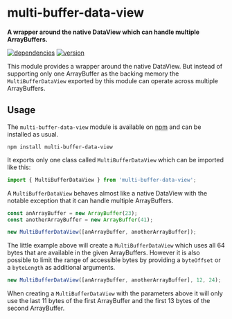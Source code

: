 # multi-buffer-data-view

**A wrapper around the native DataView which can handle multiple ArrayBuffers.**

[![dependencies](https://img.shields.io/david/chrisguttandin/multi-buffer-data-view.svg?style=flat-square)](https://www.npmjs.com/package/multi-buffer-data-view)
[![version](https://img.shields.io/npm/v/multi-buffer-data-view.svg?style=flat-square)](https://www.npmjs.com/package/multi-buffer-data-view)

This module provides a wrapper around the native DataView. But instead of supporting only one ArrayBuffer as the backing memory the `MultiBufferDataView` exported by this module can operate across multiple ArrayBuffers.

## Usage

The `multi-buffer-data-view` module is available on [npm](https://www.npmjs.com/package/multi-buffer-data-view) and can be installed as usual.

```shell
npm install multi-buffer-data-view
```

It exports only one class called `MultiBufferDataView` which can be imported like this:

```js
import { MultiBufferDataView } from 'multi-buffer-data-view';
```

A `MultiBufferDataView` behaves almost like a native DataView with the notable exception that it can handle multiple ArrayBuffers.

```js
const anArrayBuffer = new ArrayBuffer(23);
const anotherArrayBuffer = new ArrayBuffer(41);

new MultiBufferDataView([anArrayBuffer, anotherArrayBuffer]);
```

The little example above will create a `MultiBufferDataView` which uses all 64 bytes that are available in the given ArrayBuffers. However it is also possible to limit the range of accessible bytes by providing a `byteOffset` or a `byteLength` as additional arguments.

```js
new MultiBufferDataView([anArrayBuffer, anotherArrayBuffer], 12, 24);
```

When creating a `MultiBufferDataView` with the parameters above it will only use the last 11 bytes of the first ArrayBuffer and the first 13 bytes of the second ArrayBuffer.
